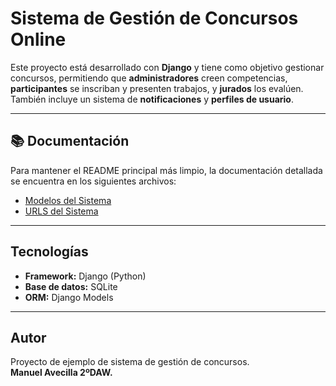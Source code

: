 # Sistema de Gestión de Concursos Online

Este proyecto está desarrollado con **Django** y tiene como objetivo gestionar concursos, permitiendo que **administradores** creen competencias, **participantes** se inscriban y presenten trabajos, y **jurados** los evalúen.  
También incluye un sistema de **notificaciones** y **perfiles de usuario**.

---
## 📚 Documentación

Para mantener el README principal más limpio, la documentación detallada se encuentra en los siguientes archivos:

- [Modelos del Sistema](docs/modelos.md)
- [URLS del Sistema](docs/url.md)

---

## Tecnologías
- **Framework:** Django (Python)
- **Base de datos:** SQLite
- **ORM:** Django Models

---

## Autor
Proyecto de ejemplo de sistema de gestión de concursos.  
**Manuel Avecilla 2ºDAW.**
